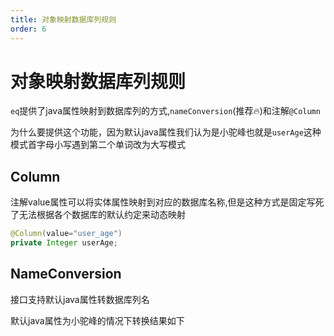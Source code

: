 ```yaml
---
title: 对象映射数据库列规则
order: 6
---
```


# 对象映射数据库列规则
`eq`提供了java属性映射到数据库列的方式,`nameConversion`(推荐🔥)和注解`@Column`

为什么要提供这个功能，因为默认java属性我们认为是小驼峰也就是`userAge`这种模式首字母小写遇到第二个单词改为大写模式

## Column
注解value属性可以将实体属性映射到对应的数据库名称,但是这种方式是固定写死了无法根据各个数据库的默认约定来动态映射
```java
@Column(value="user_age")
private Integer userAge;
```

## NameConversion
接口支持默认java属性转数据库列名

默认java属性为小驼峰的情况下转换结果如下